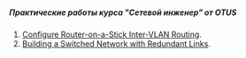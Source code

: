 ##### Практические работы курса "Сетевой инженер" от OTUS

1. [Configure Router-on-a-Stick Inter-VLAN Routing](lab01/).
2. [Building a Switched Network with Redundant Links](lab02/).

